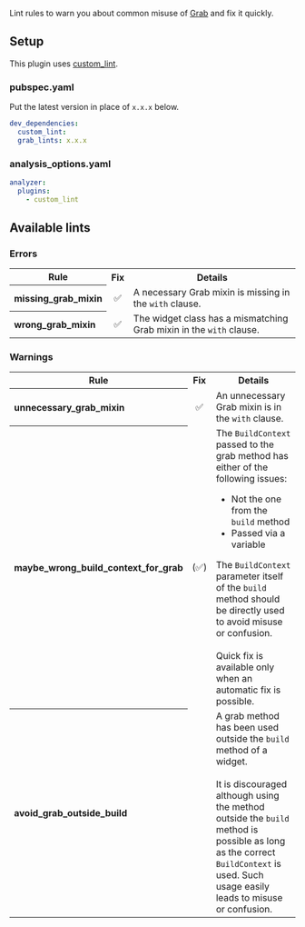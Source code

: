 Lint rules to warn you about common misuse of [Grab] and fix it quickly.

## Setup

This plugin uses [custom_lint](https://pub.dev/packages/custom_lint).

### pubspec.yaml

Put the latest version in place of `x.x.x` below.

```yaml
dev_dependencies:
  custom_lint:
  grab_lints: x.x.x
```

### analysis_options.yaml

```yaml
analyzer:
  plugins:
    - custom_lint
```

## Available lints

### Errors

<table>
<tr>
<th>Rule</th><th>Fix</th><th>Details</th>
</tr>
<tr>
<th style="text-align: left">missing_grab_mixin</th>
<td style="text-align: center">✅</td>
<td>
A necessary Grab mixin is missing in the <code>with</code> clause.
</td>
</tr>
<tr>
<th style="text-align: left">wrong_grab_mixin</th>
<td style="text-align: center">✅</td>
<td>
The widget class has a mismatching Grab mixin in the <code>with</code> clause.
</td>
</tr>
</table>

### Warnings

<table>
<tr>
<th>Rule</th><th>Fix</th><th>Details</th>
</tr>
<tr>
<th style="text-align: left">unnecessary_grab_mixin</th>
<td style="text-align: center">✅</td>
<td>
An unnecessary Grab mixin is in the <code>with</code> clause.
</td>
</tr>
<tr>
<th style="text-align: left">maybe_wrong_build_context_for_grab</th>
<td style="text-align: center">(✅)</td>
<td>
The <code>BuildContext</code> passed to the grab method has either of the following issues:
<ul>
<li>Not the one from the <code>build</code> method</li>
<li>Passed via a variable</li>
</ul>
The <code>BuildContext</code> parameter itself of the <code>build</code> method should be
directly used to avoid misuse or confusion.<br>
<br>
Quick fix is available only when an automatic fix is possible.
</td>
</tr>
<tr>
<th style="text-align: left">avoid_grab_outside_build</th>
<td style="text-align: center"></td>
<td>
A grab method has been used outside the <code>build</code> method of a widget.<br>
<br>
It is discouraged although using the method outside the <code>build</code> method is
possible as long as the correct <code>BuildContext</code> is used. Such usage easily
leads to misuse or confusion. 
</td>
</tr>
</table>

<!-- Links -->

[Grab]: https://pub.dev/packages/grab
